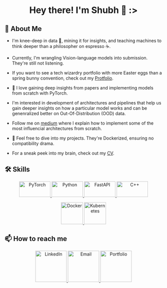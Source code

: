 <h1 align='center'>Hey there! I'm Shubh 🌟 :></h1>

## 🚀 About Me

* I'm knee-deep in data 🌱, mining it for insights, and teaching machines to think deeper than a philosopher on espresso ☕.
* Currently, I'm wrangling Vision-language models into submission. They're still not listening.
  
* If you want to see a tech wizardry portfolio with more Easter eggs than a spring bunny convention, check out my [Protfolio](https://skmishra.netlify.app).
  
* 💞️ I love gaining deep insights from papers and implementing models from scratch with PyTorch.
* I'm interested in development of architectures and pipelines that help us gain deeper insights on how a particular model works and can be genenralized better on Out-Of-Distribution (OOD) data.
* Follow me on [medium](https://medium.com/thedeephub/building-vision-transformer-from-scratch-using-pytorch-an-image-worth-16x16-words-24db5f159e27) where I explain how to implement some of the most influencial architectures from scratch.

- 🐋 Feel free to dive into my projects. They're Dockerized, ensuring no compatibility drama.

* For a sneak peek into my brain, check out my [CV](https://drive.google.com/file/d/1xCnQ4rMeqoqEG5MuMZnLZ1wEEcfhg_sk/view?usp=sharing).

## 🛠 Skills
<p align="center">
  <!-- PyTorch -->
  <a href="https://pytorch.org/">
    <img alt="PyTorch" src="https://img.shields.io/badge/PyTorch-EE4C2C?style=flat-square&logo=PyTorch&logoColor=white" height="50" width="100"/>
  </a>
  
  <!-- Python -->
  <a href="https://www.python.org/">
    <img alt="Python" src="https://img.shields.io/badge/Python-3776AB?style=flat-square&logo=Python&logoColor=white" height="50" width="100"/>
  </a>
  
  <!-- FastAPI -->
  <a href="https://fastapi.tiangolo.com/">
    <img alt="FastAPI" src="https://img.shields.io/badge/FastAPI-009688?style=flat-square&logo=FastAPI&logoColor=white" height="50" width="100"/>
  </a>
  
  <!-- C++ -->
  <a href="https://isocpp.org/">
    <img alt="C++" src="https://img.shields.io/badge/C++-00599C?style=flat-square&logo=cplusplus&logoColor=white" height="50" width="100"/>
  </a>
</p>

<p align="center">
  <!-- Docker -->
  <a href="https://docker.com">
    <img alt="Docker" src="https://img.icons8.com/color/50/000000/docker.png" height="70" width="70"/>
  </a>
  
  <!-- Kubernetes -->
  <a href="https://kubernetes.io/">
    <img alt="Kubernetes" src="https://img.icons8.com/color/50/000000/kubernetes.png" height="70" width="70"/>
  </a>
</p>

## 📫 How to reach me

<p align="center">
  <!-- LinkedIn -->
  <a href="https://www.linkedin.com/in/mishra18/">
    <img alt="LinkedIn" src="https://img.icons8.com/color/48/000000/linkedin.png" height="100" width="100"/>
  </a>
  
  <!-- Email -->
  <a href="mailto:mishra4475@gmail.com">
    <img alt="Email" src="https://img.icons8.com/color/48/000000/gmail.png" height="100" width="100"/>
  </a>
  
  <!-- Portfolio -->
  <a href="skmishra.netlify.app">
    <img alt="Portfolio" src="https://img.icons8.com/color/48/000000/domain.png" height="100" width="100"/>
  </ina>
</p>
